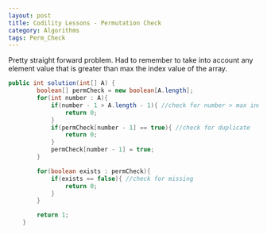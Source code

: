 ```yaml
---
layout: post
title: Codility Lessons - Permutation Check
category: Algorithms
tags: Perm_Check
---
```


Pretty straight forward problem. Had to remember to take into account any element value that is greater than max the index value of the array.

```java
public int solution(int[] A) {
        boolean[] permCheck = new boolean[A.length];
        for(int number : A){
            if(number - 1 > A.length - 1){ //check for number > max index
                return 0;
            }
            if(permCheck[number - 1] == true){ //check for duplicate
                return 0;
            }
            permCheck[number - 1] = true;
        }

        for(boolean exists : permCheck){
            if(exists == false){ //check for missing
                return 0;
            }
        }

        return 1;
    }
```
